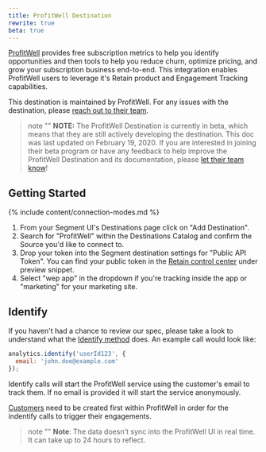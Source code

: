 ```yaml
---
title: ProfitWell Destination
rewrite: true
beta: true
---
```


[ProfitWell](https://www.profitwell.com) provides free subscription metrics to help you identify opportunities and then tools to help you reduce churn, optimize pricing, and grow your subscription business end-to-end. This integration enables ProfitWell users to leverage it's Retain product and Engagement Tracking capabilities.

This destination is maintained by ProfitWell. For any issues with the destination, please [reach out to their team](mailto:product@profitwell.com).

> note ""
> **NOTE:** The ProfitWell Destination is currently in beta, which means that they are still actively developing the destination. This doc was last updated on February 19, 2020. If you are interested in joining their beta program or have any feedback to help improve the ProfitWell Destination and its documentation, please [let  their team know](mailto:product@profitwell.com)!

## Getting Started

{% include content/connection-modes.md %}

1. From your Segment UI's Destinations page click on "Add Destination".
2. Search for "ProfitWell" within the Destinations Catalog and confirm the Source you'd like to connect to.
3. Drop your token into the Segment destination settings for "Public API Token".
You can find your public token in the [Retain control center](https://www2.profitwell.com/app/engagement) under preview snippet.
4. Select "wep app" in the dropdown if you're tracking inside the app or "marketing" for your marketing site.

## Identify

If you haven't had a chance to review our spec, please take a look to understand what the [Identify method](https://segment.com/docs/spec/identify/) does. An example call would look like:

```javascript
analytics.identify('userId123', {
  email: 'john.doe@example.com'
});
```

Identify calls will start the ProfitWell service using the customer's email to track them. If no email is provided it will start the service anonymously.

[Customers](https://www2.profitwell.com/app/customers) need to be created first within ProfitWell in order for the indentify calls to trigger their engagements.

> note ""
> **Note**: The data doesn't sync into the ProfitWell UI in real time. It can take up to 24 hours to reflect.
